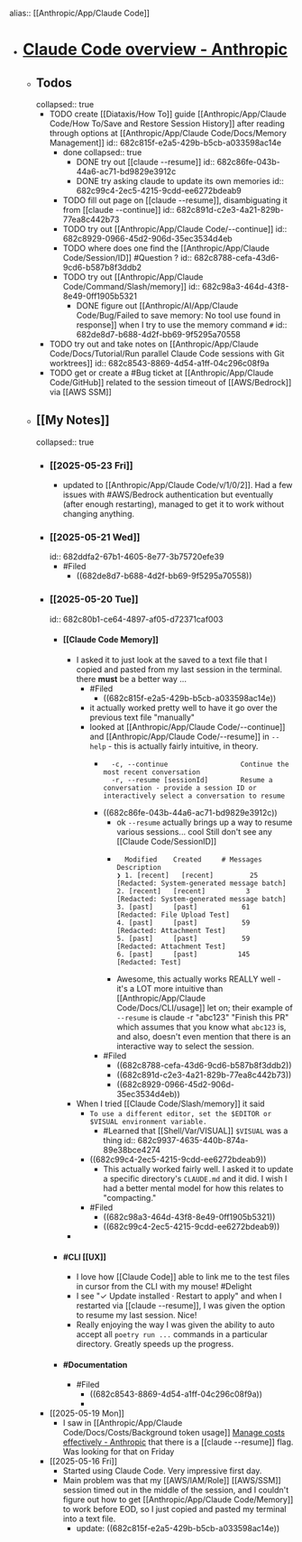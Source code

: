 alias:: [[Anthropic/App/Claude Code]]

- # [Claude Code overview - Anthropic](https://docs.anthropic.com/en/docs/claude-code/overview)
	- ## Todos
	  collapsed:: true
		- TODO create [[Diataxis/How To]] guide [[Anthropic/App/Claude Code/How To/Save and Restore Session History]] after reading through options at [[Anthropic/App/Claude Code/Docs/Memory Management]]
		  id:: 682c815f-e2a5-429b-b5cb-a033598ac14e
			- done
			  collapsed:: true
				- DONE try out [[claude --resume]]
				  id:: 682c86fe-043b-44a6-ac71-bd9829e3912c
				- DONE try asking claude to update its own memories
				  id:: 682c99c4-2ec5-4215-9cdd-ee6272bdeab9
			- TODO fill out page on [[claude --resume]], disambiguating it from [[claude --continue]]
			  id:: 682c891d-c2e3-4a21-829b-77ea8c442b73
			- TODO try out [[Anthropic/App/Claude Code/--continue]]
			  id:: 682c8929-0966-45d2-906d-35ec3534d4eb
			- TODO where does one find the [[Anthropic/App/Claude Code/Session/ID]] #Question ?
			  id:: 682c8788-cefa-43d6-9cd6-b587b8f3ddb2
			- TODO try out [[Anthropic/App/Claude Code/Command/Slash/memory]]
			  id:: 682c98a3-464d-43f8-8e49-0ff1905b5321
				- DONE figure out [[Anthropic/AI/App/Claude Code/Bug/Failed to save memory: No tool use found in response]] when I try to use the memory command `#`
				  id:: 682de8d7-b688-4d2f-bb69-9f5295a70558
		- TODO try out and take notes on [[Anthropic/App/Claude Code/Docs/Tutorial/Run parallel Claude Code sessions with Git worktrees]]
		  id:: 682c8543-8869-4d54-a1ff-04c296c08f9a
		- TODO get or create a #Bug ticket at [[Anthropic/App/Claude Code/GitHub]] related to the session timeout of [[AWS/Bedrock]] via [[AWS SSM]]
	- ## [[My Notes]]
	  collapsed:: true
		- ### [[2025-05-23 Fri]]
			- updated to [[Anthropic/App/Claude Code/v/1/0/2]]. Had a few issues with #AWS/Bedrock authentication but eventually (after enough restarting), managed to get it to work without changing anything.
		- ### [[2025-05-21 Wed]]
		  id:: 682ddfa2-67b1-4605-8e77-3b75720efe39
			- #Filed
				- ((682de8d7-b688-4d2f-bb69-9f5295a70558))
		- ### [[2025-05-20 Tue]]
		  id:: 682c80b1-ce64-4897-af05-d72371caf003
			- #### [[Claude Code Memory]]
				- I asked it to just look at the  saved to a text file that I copied and pasted from my last session in the terminal. there **must** be a better way ...
					- #Filed
						- ((682c815f-e2a5-429b-b5cb-a033598ac14e))
					- it actually worked pretty well to have it go over the previous text file "manually"
					- looked at [[Anthropic/App/Claude Code/--continue]] and [[Anthropic/App/Claude Code/--resume]] in `--help` - this is actually fairly intuitive, in theory.
						- ```
						    -c, --continue                  Continue the most recent conversation
						    -r, --resume [sessionId]        Resume a conversation - provide a session ID or interactively select a conversation to resume
						  ```
						- ((682c86fe-043b-44a6-ac71-bd9829e3912c))
							- ok `--resume` actually brings up a way to resume various sessions... cool Still don't see any [[Claude Code/SessionID]]
							- ```
							    Modified    Created     # Messages   Description
							  ❯ 1. [recent]   [recent]         25     [Redacted: System-generated message batch]
							  2. [recent]   [recent]          3     [Redacted: System-generated message batch]
							  3. [past]     [past]           61     [Redacted: File Upload Test]
							  4. [past]     [past]           59     [Redacted: Attachment Test]
							  5. [past]     [past]           59     [Redacted: Attachment Test]
							  6. [past]     [past]          145     [Redacted: Test]
							  ```
							- Awesome, this actually works REALLY well - it's a LOT more intuitive than [[Anthropic/App/Claude Code/Docs/CLI/usage]] let on; their example of `--resume` is claude -r "abc123" "Finish this PR" which assumes that you know what `abc123` is, and also, doesn't even mention that there is an interactive way to select the session.
						- #Filed
							- ((682c8788-cefa-43d6-9cd6-b587b8f3ddb2))
							- ((682c891d-c2e3-4a21-829b-77ea8c442b73))
							- ((682c8929-0966-45d2-906d-35ec3534d4eb))
				- When I tried [[Claude Code/Slash/memory]] it said
					- `To use a different editor, set the $EDITOR or $VISUAL environment variable.`
						- #Learned that [[Shell/Var/VISUAL]] `$VISUAL` was a thing
						  id:: 682c9937-4635-440b-874a-89e38bce4274
					- ((682c99c4-2ec5-4215-9cdd-ee6272bdeab9))
						- This actually worked fairly well. I asked it to update a specific directory's `CLAUDE.md` and it did.  I wish I had a better mental model for how this relates to "compacting."
					- #Filed
						- ((682c98a3-464d-43f8-8e49-0ff1905b5321))
						- ((682c99c4-2ec5-4215-9cdd-ee6272bdeab9))
				-
			- #### #CLI [[UX]]
				- I love how [[Claude Code]] able to link me to the test files in cursor from the CLI with my mouse! #Delight
				- I see "✓ Update installed · Restart to apply" and when I restarted via [[claude --resume]], I was given the option to resume my last session. Nice!
				- Really enjoying the way I was given the ability to auto accept all `poetry run ...` commands in a particular directory. Greatly speeds up the progress.
			- #### #Documentation
				- #Filed
					- ((682c8543-8869-4d54-a1ff-04c296c08f9a))
					-
		- [[2025-05-19 Mon]]
			- I saw in [[Anthropic/App/Claude Code/Docs/Costs/Background token usage]] [Manage costs effectively - Anthropic](https://docs.anthropic.com/en/docs/claude-code/costs#background-token-usage) that there is a [[claude --resume]] flag. Was looking for that on Friday
		- [[2025-05-16 Fri]]
			- Started using Claude Code. Very impressive first day.
			- Main problem was that my [[AWS/IAM/Role]] [[AWS/SSM]] session timed out in the middle of the session, and I couldn't figure out how to get [[Anthropic/App/Claude Code/Memory]] to work before EOD, so I just copied and pasted my terminal into a text file.
				- update: ((682c815f-e2a5-429b-b5cb-a033598ac14e))